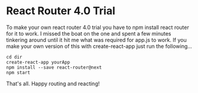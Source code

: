 # React Router 4.0 Trial

To make your own react router 4.0 trial you have to npm install react router for it to work. I missed the boat on the one and spent a few minutes tinkering around until it hit me what was required for app.js to work. If you make your own version of this with create-react-app just run the following...

```
cd dir
create-react-app yourApp 
npm install --save react-router@next
npm start
```

That's all. Happy routing and reacting!
